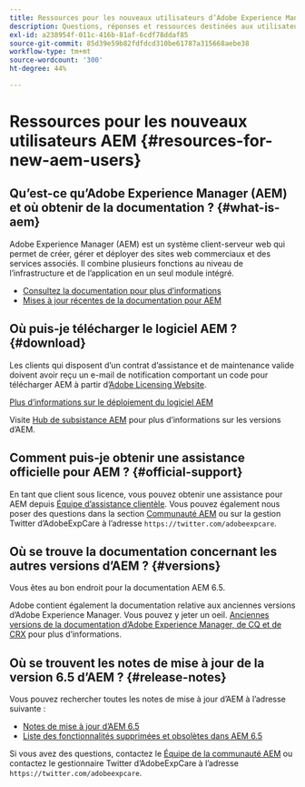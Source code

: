 ```yaml
---
title: Ressources pour les nouveaux utilisateurs d’Adobe Experience Manager
description: Questions, réponses et ressources destinées aux utilisateurs qui découvrent Adobe Experience Manager
exl-id: a238954f-011c-416b-81af-6cdf78ddaf85
source-git-commit: 85d39e59b82fdfdcd310be61787a315668aebe38
workflow-type: tm+mt
source-wordcount: '300'
ht-degree: 44%

---
```


# Ressources pour les nouveaux utilisateurs AEM {#resources-for-new-aem-users}

## Qu’est-ce qu’Adobe Experience Manager (AEM) et où obtenir de la documentation ? {#what-is-aem}

Adobe Experience Manager (AEM) est un système client-serveur web qui permet de créer, gérer et déployer des sites web commerciaux et des services associés. Il combine plusieurs fonctions au niveau de l’infrastructure et de l’application en un seul module intégré.

* [Consultez la documentation pour plus d’informations](/help/sites-deploying/home.md)
* [Mises à jour récentes de la documentation pour AEM](https://experienceleague.adobe.com/docs/experience-manager-release-information/aem-release-updates/doc-updates/documentation-updates.html?lang=en)

## Où puis-je télécharger le logiciel AEM ? {#download}

Les clients qui disposent d’un contrat d’assistance et de maintenance valide doivent avoir reçu un e-mail de notification comportant un code pour télécharger AEM à partir d’[Adobe Licensing Website](https://licensing.adobe.com/).

[Plus d’informations sur le déploiement du logiciel AEM](/help/sites-deploying/home.md)

Visite [Hub de subsistance AEM](https://experienceleague.adobe.com/docs/experience-manager-release-information/aem-release-updates/aem-releases-updates.html?lang=fr) pour plus d’informations sur les versions d’AEM.

## Comment puis-je obtenir une assistance officielle pour AEM ? {#official-support}

En tant que client sous licence, vous pouvez obtenir une assistance pour AEM depuis [Équipe d’assistance clientèle](https://experienceleague.adobe.com/?support-solution=General&amp;lang=fr#support). Vous pouvez également nous poser des questions dans la section [Communauté AEM](https://experienceleaguecommunities.adobe.com:443/t5/adobe-experience-manager/ct-p/adobe-experience-manager-community) ou sur la gestion Twitter d’AdobeExpCare à l’adresse `https://twitter.com/adobeexpcare`.

## Où se trouve la documentation concernant les autres versions d’AEM ? {#versions}

Vous êtes au bon endroit pour la documentation AEM 6.5.

Adobe contient également la documentation relative aux anciennes versions d’Adobe Experience Manager. Vous pouvez y jeter un oeil. [Anciennes versions de la documentation d’Adobe Experience Manager, de CQ et de CRX](https://experienceleague.adobe.com/docs/experience-manager-release-information/aem-release-updates/previous-updates/aem-previous-versions.html?lang=fr) pour plus d’informations.

## Où se trouvent les notes de mise à jour de la version 6.5 d’AEM ? {#release-notes}

Vous pouvez rechercher toutes les notes de mise à jour d’AEM à l’adresse suivante :

* [Notes de mise à jour d’AEM 6.5](/help/release-notes/home.md)
* [Liste des fonctionnalités supprimées et obsolètes dans AEM 6.5](/help/release-notes/deprecated-removed-features.md)

Si vous avez des questions, contactez le [Équipe de la communauté AEM](https://help-forums.adobe.com/content/adobeforums/en/experience-manager-forum/adobe-experience-manager.html) ou contactez le gestionnaire Twitter d’AdobeExpCare à l’adresse `https://twitter.com/adobeexpcare`.
